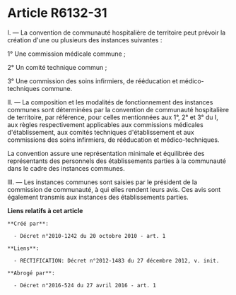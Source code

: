 # Article R6132-31

I. ― La convention de communauté hospitalière de territoire peut prévoir la création d'une ou plusieurs des instances
suivantes : 

1° Une commission médicale commune ; 

2° Un comité technique commun ; 

3° Une commission des soins infirmiers, de rééducation et médico-techniques commune. 

II. ― La composition et les modalités de fonctionnement des instances communes sont déterminées par la convention de
communauté hospitalière de territoire, par référence, pour celles mentionnées aux 1°, 2° et 3° du I, aux règles
respectivement applicables aux commissions médicales d'établissement, aux comités techniques d'établissement et aux
commissions des soins infirmiers, de rééducation et médico-techniques. 

La convention assure une représentation minimale et équilibrée des représentants des personnels des établissements parties à
la communauté dans le cadre des instances communes. 

III. ― Les instances communes sont saisies par le président de la commission de communauté, à qui elles rendent leurs avis.
Ces avis sont également transmis aux instances des établissements parties.

**Liens relatifs à cet article**

	**Créé par**:

	  - Décret n°2010-1242 du 20 octobre 2010 - art. 1

	**Liens**:

	  - RECTIFICATION: Décret n°2012-1483 du 27 décembre 2012, v. init.

	**Abrogé par**:

	  - Décret n°2016-524 du 27 avril 2016 - art. 1
